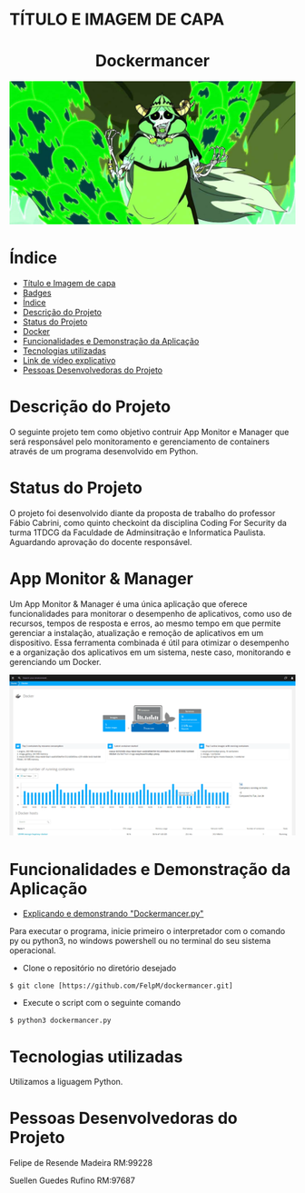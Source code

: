 # TÍTULO E IMAGEM DE CAPA

<h1 align="center"> Dockermancer </h1>

![Docekr](https://github.com/FelpM/dockermancer.py/blob/main/necromancer.jpg)


# Índice 

* [Título e Imagem de capa](#título-e-imagem-de-capa)
* [Badges](#badges)
* [Índice](#índice)
* [Descrição do Projeto](#descrição-do-projeto)
* [Status do Projeto](#status-do-projeto)
* [Docker](#Docker)
* [Funcionalidades e Demonstração da Aplicação](#funcionalidades-e-demonstração-da-aplicação)
* [Tecnologias utilizadas](#tecnologias-utilizadas)
* [Link de vídeo explicativo]()
* [Pessoas Desenvolvedoras do Projeto](#pessoas-desenvolvedoras-do-projeto)

# Descrição do Projeto

O seguinte projeto tem como objetivo contruir App Monitor e Manager que será responsável pelo monitoramento e gerenciamento de containers através de um programa desenvolvido em Python.


# Status do Projeto

O projeto foi desenvolvido diante da proposta de trabalho do professor Fábio Cabrini, como quinto checkoint da disciplina Coding For Security da turma 1TDCG da Faculdade de Adminsitração e Informatica Paulista. Aguardando aprovação do docente responsável.


# App Monitor & Manager

Um App Monitor & Manager é uma única aplicação que oferece funcionalidades para monitorar o desempenho de aplicativos, como uso de recursos, tempos de resposta e erros, ao mesmo tempo em que permite gerenciar a instalação, atualização e remoção de aplicativos em um dispositivo. Essa ferramenta combinada é útil para otimizar o desempenho e a organização dos aplicativos em um sistema, neste caso, monitorando e gerenciando um Docker.


![monitoramento](https://github.com/FelpM/dockermancer.py/blob/main/docker-monitoring-1.png)



# Funcionalidades e Demonstração da Aplicação

* [Explicando e demonstrando "Dockermancer.py"]()

Para executar o programa, inicie primeiro o interpretador com o comando py ou python3, no windows powershell ou no terminal do seu sistema operacional.

* Clone o repositório no diretório desejado

```
$ git clone [https://github.com/FelpM/dockermancer.git]
```

* Execute o script com o seguinte comando

```
$ python3 dockermancer.py
```


# Tecnologias utilizadas

Utilizamos a liguagem Python.

# Pessoas Desenvolvedoras do Projeto

Felipe de Resende Madeira  RM:99228

Suellen Guedes Rufino  RM:97687


